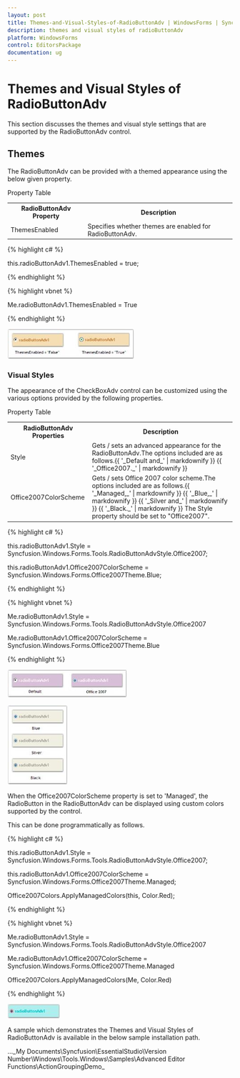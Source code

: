 ```yaml
---
layout: post
title: Themes-and-Visual-Styles-of-RadioButtonAdv | WindowsForms | Syncfusion
description: themes and visual styles of radioButtonAdv
platform: WindowsForms
control: EditorsPackage
documentation: ug
---
```


# Themes and Visual Styles of RadioButtonAdv

This section discusses the themes and visual style settings that are supported by the RadioButtonAdv control.

## Themes

The RadioButtonAdv can be provided with a themed appearance using the below given property.

Property Table

<table>
<tr>
<th>
RadioButtonAdv Property</th><th>
Description</th></tr>
<tr>
<td>
ThemesEnabled</td><td>
Specifies whether themes are enabled for RadioButtonAdv.</td></tr>
</table>


{% highlight c# %}



this.radioButtonAdv1.ThemesEnabled = true;

{% endhighlight %}

{% highlight vbnet %}



Me.radioButtonAdv1.ThemesEnabled = True

{% endhighlight %}

 ![](Overview_images/Overview_img643.jpeg)

### Visual Styles

The appearance of the CheckBoxAdv control can be customized using the various options provided by the following properties.

Property Table

<table>
<tr>
<th>
RadioButtonAdv Properties</th><th>
Description</th></tr>
<tr>
<td>
Style</td><td>
Gets / sets an advanced appearance for the RadioButtonAdv.The options included are as follows.{{ '_Default and_' | markdownify }} {{ '_Office2007._' | markdownify }}</td></tr>
<tr>
<td>
Office2007ColorScheme</td><td>
Gets / sets Office 2007 color scheme.The options included are as follows.{{ '_Managed,_' | markdownify }} {{ '_Blue,_' | markdownify }} {{ '_Silver and_' | markdownify }} {{ '_Black._' | markdownify }} The Style property should be set to "Office2007".</td></tr>
</table>


{% highlight c# %}



this.radioButtonAdv1.Style = Syncfusion.Windows.Forms.Tools.RadioButtonAdvStyle.Office2007;

this.radioButtonAdv1.Office2007ColorScheme = Syncfusion.Windows.Forms.Office2007Theme.Blue;

{% endhighlight %}

{% highlight vbnet %}



Me.radioButtonAdv1.Style = Syncfusion.Windows.Forms.Tools.RadioButtonAdvStyle.Office2007

Me.radioButtonAdv1.Office2007ColorScheme = Syncfusion.Windows.Forms.Office2007Theme.Blue

{% endhighlight %}

 ![](Overview_images/Overview_img644.jpeg)

 ![](Overview_images/Overview_img645.jpeg) 



When the Office2007ColorScheme property is set to 'Managed', the RadioButton in the RadioButtonAdv can be displayed using custom colors supported by the control.

This can be done programmatically as follows.

{% highlight c# %}



this.radioButtonAdv1.Style = Syncfusion.Windows.Forms.Tools.RadioButtonAdvStyle.Office2007;

this.radioButtonAdv1.Office2007ColorScheme = Syncfusion.Windows.Forms.Office2007Theme.Managed;

Office2007Colors.ApplyManagedColors(this, Color.Red);

{% endhighlight %}

{% highlight vbnet %}


Me.radioButtonAdv1.Style = Syncfusion.Windows.Forms.Tools.RadioButtonAdvStyle.Office2007

Me.radioButtonAdv1.Office2007ColorScheme = Syncfusion.Windows.Forms.Office2007Theme.Managed

Office2007Colors.ApplyManagedColors(Me, Color.Red)

{% endhighlight %}

![](Overview_images/Overview_img646.jpeg) 


A sample which demonstrates the Themes and Visual Styles of RadioButtonAdv is available in the below sample installation path.

…\_My Documents\Syncfusion\EssentialStudio\Version Number\Windows\Tools.Windows\Samples\Advanced Editor Functions\ActionGroupingDemo_